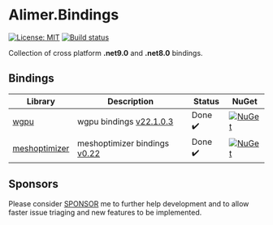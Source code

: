 # Alimer.Bindings

[![License: MIT](https://img.shields.io/badge/License-MIT-green.svg)](https://github.com/amerkoleci/Alimer.Bindings/blob/main/LICENSE)
[![Build status](https://github.com/amerkoleci/Alimer.Bindings/workflows/Build/badge.svg)](https://github.com/amerkoleci/Alimer.Bindings/actions)

Collection of cross platform **.net9.0** and **.net8.0** bindings.

## Bindings

| Library               | Description                                                                           | Status   | NuGet |
| -------               | -----------                                                                           | ------   |------ |
| [wgpu](https://github.com/gfx-rs/wgpu-native) | wgpu bindings [v22.1.0.3](https://github.com/gfx-rs/wgpu-native/releases/tag/v22.1.0.3.1)                                            | Done ✔️ | [![NuGet](https://img.shields.io/nuget/v/Alimer.Bindings.WebGPU.svg)](https://www.nuget.org/packages/Alimer.Bindings.WebGPU)|
| [meshoptimizer](https://github.com/zeux/meshoptimizer) | meshoptimizer bindings [v0.22](https://github.com/zeux/meshoptimizer/releases/tag/v0.22)                                           | Done ✔️ | [![NuGet](https://img.shields.io/nuget/v/Alimer.Bindings.MeshOptimizer.svg)](https://www.nuget.org/packages/Alimer.Bindings.MeshOptimizer)|

## Sponsors
Please consider [SPONSOR](https://github.com/sponsors/amerkoleci) me to further help development and to allow faster issue triaging and new features to be implemented.
